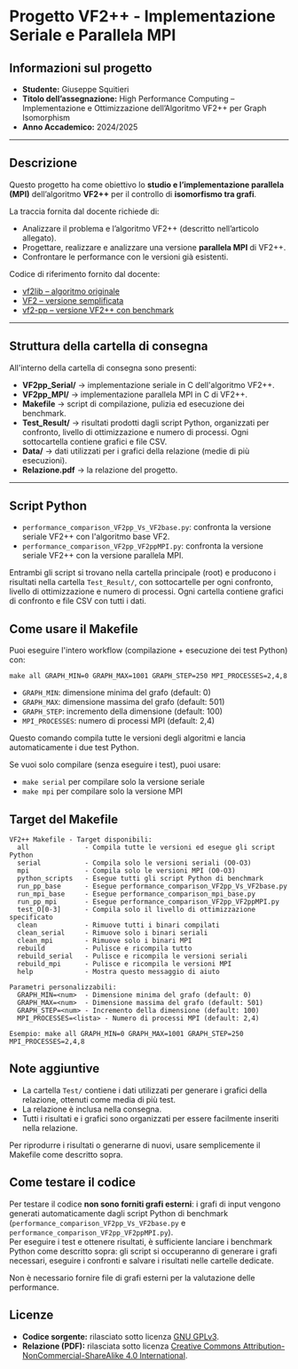 # Progetto VF2++ - Implementazione Seriale e Parallela MPI

## Informazioni sul progetto
- **Studente:** Giuseppe Squitieri
- **Titolo dell’assegnazione:** High Performance Computing – Implementazione e Ottimizzazione dell’Algoritmo VF2++ per Graph Isomorphism  
- **Anno Accademico:** 2024/2025  

---

## Descrizione
Questo progetto ha come obiettivo lo **studio e l’implementazione parallela (MPI)** dell’algoritmo **VF2++** per il controllo di **isomorfismo tra grafi**.  

La traccia fornita dal docente richiede di:  
- Analizzare il problema e l’algoritmo VF2++ (descritto nell’articolo allegato).  
- Progettare, realizzare e analizzare una versione **parallela MPI** di VF2++.  
- Confrontare le performance con le versioni già esistenti.  

Codice di riferimento fornito dal docente:  
- [vf2lib – algoritmo originale](https://github.com/MiviaLab/vf2lib)  
- [VF2 – versione semplificata](https://github.com/pfllo/VF2)  
- [vf2-pp – versione VF2++ con benchmark](https://github.com/kpetridis24/vf2-pp)  

---

## Struttura della cartella di consegna
All'interno della cartella di consegna sono presenti:

- **VF2pp_Serial/** → implementazione seriale in C dell'algoritmo VF2++.  
- **VF2pp_MPI/** → implementazione parallela MPI in C di VF2++.  
- **Makefile** → script di compilazione, pulizia ed esecuzione dei benchmark.  
- **Test_Result/** → risultati prodotti dagli script Python, organizzati per confronto, livello di ottimizzazione e numero di processi. Ogni sottocartella contiene grafici e file CSV.  
- **Data/** → dati utilizzati per i grafici della relazione (medie di più esecuzioni).  
- **Relazione.pdf** → la relazione del progetto.  

---

## Script Python
- `performance_comparison_VF2pp_Vs_VF2base.py`: confronta la versione seriale VF2++ con l'algoritmo base VF2.  
- `performance_comparison_VF2pp_VF2ppMPI.py`: confronta la versione seriale VF2++ con la versione parallela MPI.  

Entrambi gli script si trovano nella cartella principale (root) e producono i risultati nella cartella `Test_Result/`, con sottocartelle per ogni confronto, livello di ottimizzazione e numero di processi. Ogni cartella contiene grafici di confronto e file CSV con tutti i dati.


## Come usare il Makefile

Puoi eseguire l'intero workflow (compilazione + esecuzione dei test Python) con:

```
make all GRAPH_MIN=0 GRAPH_MAX=1001 GRAPH_STEP=250 MPI_PROCESSES=2,4,8
```

- `GRAPH_MIN`: dimensione minima del grafo (default: 0)
- `GRAPH_MAX`: dimensione massima del grafo (default: 501)
- `GRAPH_STEP`: incremento della dimensione (default: 100)
- `MPI_PROCESSES`: numero di processi MPI (default: 2,4)

Questo comando compila tutte le versioni degli algoritmi e lancia automaticamente i due test Python.

Se vuoi solo compilare (senza eseguire i test), puoi usare:
- `make serial` per compilare solo la versione seriale
- `make mpi` per compilare solo la versione MPI

## Target del Makefile

```
VF2++ Makefile - Target disponibili:
  all              - Compila tutte le versioni ed esegue gli script Python
  serial           - Compila solo le versioni seriali (O0-O3)
  mpi              - Compila solo le versioni MPI (O0-O3)
  python_scripts   - Esegue tutti gli script Python di benchmark
  run_pp_base      - Esegue performance_comparison_VF2pp_Vs_VF2base.py
  run_mpi_base     - Esegue performance_comparison_mpi_base.py
  run_pp_mpi       - Esegue performance_comparison_VF2pp_VF2ppMPI.py
  test_O[0-3]      - Compila solo il livello di ottimizzazione specificato
  clean            - Rimuove tutti i binari compilati
  clean_serial     - Rimuove solo i binari seriali
  clean_mpi        - Rimuove solo i binari MPI
  rebuild          - Pulisce e ricompila tutto
  rebuild_serial   - Pulisce e ricompila le versioni seriali
  rebuild_mpi      - Pulisce e ricompila le versioni MPI
  help             - Mostra questo messaggio di aiuto

Parametri personalizzabili:
  GRAPH_MIN=<num>  - Dimensione minima del grafo (default: 0)
  GRAPH_MAX=<num>  - Dimensione massima del grafo (default: 501)
  GRAPH_STEP=<num> - Incremento della dimensione (default: 100)
  MPI_PROCESSES=<lista> - Numero di processi MPI (default: 2,4)

Esempio: make all GRAPH_MIN=0 GRAPH_MAX=1001 GRAPH_STEP=250 MPI_PROCESSES=2,4,8
```

## Note aggiuntive

- La cartella `Test/` contiene i dati utilizzati per generare i grafici della relazione, ottenuti come media di più test.
- La relazione è inclusa nella consegna.
- Tutti i risultati e i grafici sono organizzati per essere facilmente inseriti nella relazione.

Per riprodurre i risultati o generarne di nuovi, usare semplicemente il Makefile come descritto sopra.

## Come testare il codice

Per testare il codice **non sono forniti grafi esterni**: i grafi di input vengono generati automaticamente dagli script Python di benchmark (`performance_comparison_VF2pp_Vs_VF2base.py` e `performance_comparison_VF2pp_VF2ppMPI.py`).  
Per eseguire i test e ottenere risultati, è sufficiente lanciare i benchmark Python come descritto sopra: gli script si occuperanno di generare i grafi necessari, eseguire i confronti e salvare i risultati nelle cartelle dedicate.

Non è necessario fornire file di grafi esterni per la valutazione delle performance.
## Licenze

- **Codice sorgente:** rilasciato sotto licenza [GNU GPLv3](https://www.gnu.org/licenses/gpl-3.0.html).  
- **Relazione (PDF):** rilasciata sotto licenza [Creative Commons Attribution-NonCommercial-ShareAlike 4.0 International](https://creativecommons.org/licenses/by-nc-sa/4.0/).  

